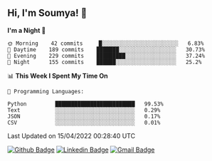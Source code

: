 ## Hi, I'm Soumya! 👋

<!--START_SECTION:waka-->
**I'm a Night 🦉** 

```text
🌞 Morning    42 commits     █░░░░░░░░░░░░░░░░░░░░░░░░   6.83% 
🌆 Daytime    189 commits    ███████░░░░░░░░░░░░░░░░░░   30.73% 
🌃 Evening    229 commits    █████████░░░░░░░░░░░░░░░░   37.24% 
🌙 Night      155 commits    ██████░░░░░░░░░░░░░░░░░░░   25.2%

```


📊 **This Week I Spent My Time On** 

```text
💬 Programming Languages: 

Python         █████████████████████████   99.53% 
Text           ░░░░░░░░░░░░░░░░░░░░░░░░░   0.29% 
JSON           ░░░░░░░░░░░░░░░░░░░░░░░░░   0.17% 
CSV            ░░░░░░░░░░░░░░░░░░░░░░░░░   0.01%
```


 Last Updated on 15/04/2022 00:28:40 UTC
<!--END_SECTION:waka-->

[![Github Badge](https://img.shields.io/badge/-rubyruins-grey?style=for-the-badge&logo=github&logoColor=white&link=https://github.com/rubyruins/)](https://www.github.com/rubyruins/) 
[![Linkedin Badge](https://img.shields.io/badge/-Soumya%20Parekh-0072b1?style=for-the-badge&logo=Linkedin&logoColor=white&link=https://www.linkedin.com/in/Soumya-Parekh/)](https://www.linkedin.com/in/Soumya-Parekh/) 
[![Gmail Badge](https://img.shields.io/badge/-soumyaparekh.me@gmail.com-c14438?style=for-the-badge&logo=Gmail&logoColor=white&link=mailto:soumyaparekh.me@gmail.com)](mailto:soumyaparekh.me@gmail.com) 
